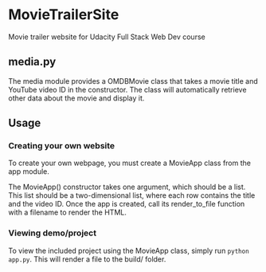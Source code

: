 # MovieTrailerSite
Movie trailer website for Udacity Full Stack Web Dev course

## media.py
The media module provides a OMDBMovie class that takes a movie title and YouTube video ID in the constructor.
The class will automatically retrieve other data about the movie and display it.

## Usage
### Creating your own website
To create your own webpage, you must create a MovieApp class from the app module.

The MovieApp() constructor takes one argument, which should be a list.
This list should be a two-dimensional list, where each row contains the title and the video ID.
Once the app is created, call its render_to_file function with a filename to render the HTML.

### Viewing demo/project
To view the included project using the MovieApp class, simply run `python app.py`. This will render a file to the build/ folder.